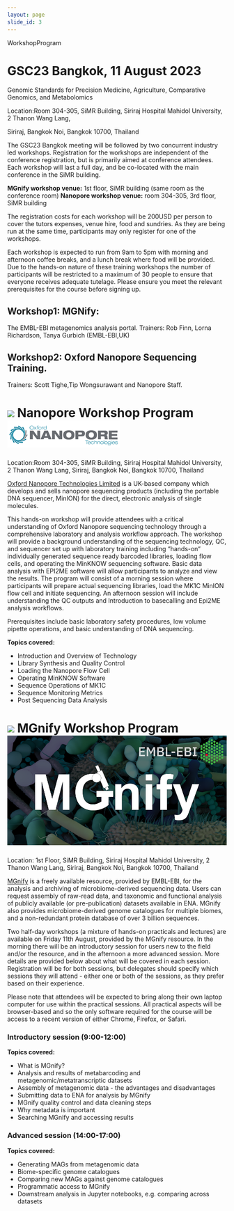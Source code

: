 ```yaml
---
layout: page
slide_id: 3
---
```


WorkshopProgram 
# GSC23 Bangkok, 11 August 2023

Genomic Standards for Precision Medicine, Agriculture, Comparative Genomics, and Metabolomics

Location:Room 304-305, SiMR Building, Siriraj Hospital Mahidol University, 2 Thanon Wang Lang,

Siriraj, Bangkok Noi, Bangkok 10700, Thailand


The GSC23 Bangkok meeting will be followed by two concurrent industry led workshops.
Registration for the workshops are independent of the conference registration, but is primarily aimed at conference attendees. Each workshop will last a full day, and be co-located with the main conference in the SiMR building. 

**MGnify workshop venue:** 1st floor, SiMR building (same room as the conference room)
**Nanopore workshop venue:** room 304-305, 3rd floor, SiMR building

The registration costs for each workshop will be 200USD per person to cover the tutors expenses, venue hire, food and sundries. As they are being run at the same time, participants may only register for one of the workshops. 

Each workshop is expected to run from 9am to 5pm with morning and afternoon coffee breaks, and a lunch break where food will be provided. Due to the hands-on nature of these training workshops the number of participants will be restricted to a maximum of 30 people to ensure that everyone receives adequate tutelage. Please ensure you meet the relevant prerequisites for the course before signing up. 

## Workshop1: MGNify:
The EMBL-EBI metagenomics analysis portal. 
Trainers: Rob Finn, Lorna Richardson, Tanya Gurbich (EMBL-EBI,UK) 

## Workshop2: Oxford Nanopore Sequencing Training. 
Trainers: Scott Tighe,Tip Wongsurawant and Nanopore Staff.


# ![](assets/images/gsc_logo_sml.png) Nanopore Workshop Program  ![](assets/images/nanopore-logo.png)

Location:Room 304-305, SiMR Building, Siriraj Hospital Mahidol University, 2 Thanon Wang Lang, Siriraj, Bangkok Noi, Bangkok 10700, Thailand

[Oxford Nanopore Technologies Limited](https://nanoporetech.com/) is a UK-based company which develops and sells nanopore sequencing products (including the portable DNA sequencer, MinION) for the direct, electronic analysis of single molecules.

This hands-on workshop will provide attendees with a critical understanding of Oxford Nanopore sequencing technology through a comprehensive laboratory and analysis workflow approach. The workshop will provide a background understanding of the sequencing technology, QC, and sequencer set up with laboratory training including “hands-on“ individually generated sequence ready barcoded libraries, loading flow cells, and operating the MinKNOW sequencing software. Basic data analysis with EPI2ME software will allow participants to analyze and view the results. The program will consist of a morning session where participants will prepare actual sequencing libraries, load the MK1C MinION flow cell and initiate sequencing. An afternoon session will include understanding the QC outputs and Introduction to basecalling and Epi2ME analysis workflows.

Prerequisites include basic laboratory safety procedures, low volume pipette operations, and basic understanding of DNA sequencing.

**Topics covered:**

- Introduction and Overview of Technology
- Library Synthesis and Quality Control
- Loading the Nanopore Flow Cell
- Operating MinKNOW Software
- Sequence Operations of MK1C
- Sequence Monitoring Metrics
- Post Sequencing Data Analysis



# ![](assets/images/gsc_logo_sml.png) MGnify Workshop Program ![](assets/images/MGnify-logo.png)

Location: 1st Floor, SiMR Building, Siriraj Hospital Mahidol University, 2 Thanon Wang Lang, Siriraj, Bangkok Noi, Bangkok 10700, Thailand

[MGnify](https://www.ebi.ac.uk/metagenomics&amp) is a freely available resource, provided by EMBL-EBI, for the analysis and archiving of microbiome-derived sequencing data. Users can request assembly of raw-read data, and taxonomic and functional analysis of publicly available (or pre-publication) datasets available in ENA. MGnify also provides microbiome-derived genome catalogues for multiple biomes, and a non-redundant protein database of over 3 billion sequences.

Two half-day workshops (a mixture of hands-on practicals and lectures) are available on Friday 11th August, provided by the MGnify resource. In the morning there will be an introductory session for users new to the field and/or the resource, and in the afternoon a more advanced session. More details are provided below about what will be covered in each session. Registration will be for both sessions, but delegates should specify which sessions they will attend - either one or both of the sessions, as they prefer based on their experience.

Please note that attendees will be expected to bring along their own laptop computer for use within the practical sessions. All practical aspects will be browser-based and so the only software required for the course will be access to a recent version of either Chrome, Firefox, or Safari.

### Introductory session (9:00-12:00)

**Topics covered:**

- What is MGnify?
- Analysis and results of metabarcoding and metagenomic/metatranscriptic datasets
- Assembly of metagenomic data - the advantages and disadvantages
- Submitting data to ENA for analysis by MGnify
- MGnify quality control and data cleaning steps
- Why metadata is important
- Searching MGnify and accessing results

### Advanced session (14:00-17:00)

**Topics covered:**

- Generating MAGs from metagenomic data
- Biome-specific genome catalogues
- Comparing new MAGs against genome catalogues
- Programmatic access to MGnify
- Downstream analysis in Jupyter notebooks, e.g. comparing across datasets


